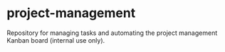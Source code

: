 # project-management
Repository for managing tasks and automating the project management Kanban board (internal use only).

